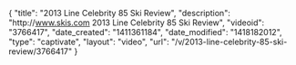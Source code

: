 {
    "title": "2013 Line Celebrity 85 Ski Review",
    "description": "http:\/\/www.skis.com 2013 Line Celebrity 85 Ski Review",
    "videoid": "3766417",
    "date_created": "1411361184",
    "date_modified": "1418182012",
    "type": "captivate",
    "layout": "video",
    "url": "\/v\/2013-line-celebrity-85-ski-review\/3766417"
}